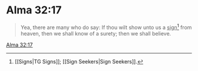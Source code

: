 # Alma 32:17

> Yea, there are many who do say: If thou wilt show unto us a <u>sign</u>[^a] from heaven, then we shall know of a surety; then we shall believe.

[Alma 32:17](https://www.churchofjesuschrist.org/study/scriptures/bofm/alma/32?lang=eng&id=p17#p17)


[^a]: [[Signs|TG Signs]]; [[Sign Seekers|Sign Seekers]].  
